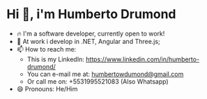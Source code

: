 # Hi 👋, i'm Humberto Drumond

- 🔥 I'm a software developer, currently open to work!
- 🌱 At work i develop in .NET, Angular and Three.js;
- 📫 How to reach me: 
  - This is my LinkedIn: https://www.linkedin.com/in/humberto-drumond/
  - You can e-mail me at: humbertowdumond@gmail.com
  - Or call me on: +5531995521083 (Also Whatsapp)
- 😄 Pronouns: He/Him

<!-- 

### Github Analytics

[![Top Langs](https://github-readme-stats.vercel.app/api/top-langs/?username=drumondbeto&layout=compact)](https://github.com/drumondbeto/github-readme-stats) 
-->

<!--
**drumondbeto/drumondbeto** is a ✨ _special_ ✨ repository because its `README.md` (this file) appears on your GitHub profile.

Here are some ideas to get you started:

- 🔭 I’m currently working on ...
- 🌱 I’m currently learning ...
- 👯 I’m looking to collaborate on ...
- 🤔 I’m looking for help with ...
- 💬 Ask me about ...
- 📫 How to reach me: ...
- 😄 Pronouns: ...
- ⚡ Fun fact: ...
-->
